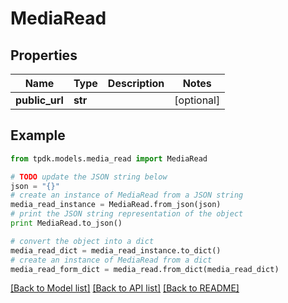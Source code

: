 # MediaRead



## Properties
Name | Type | Description | Notes
------------ | ------------- | ------------- | -------------
**public_url** | **str** |  | [optional] 

## Example

```python
from tpdk.models.media_read import MediaRead

# TODO update the JSON string below
json = "{}"
# create an instance of MediaRead from a JSON string
media_read_instance = MediaRead.from_json(json)
# print the JSON string representation of the object
print MediaRead.to_json()

# convert the object into a dict
media_read_dict = media_read_instance.to_dict()
# create an instance of MediaRead from a dict
media_read_form_dict = media_read.from_dict(media_read_dict)
```
[[Back to Model list]](../README.md#documentation-for-models) [[Back to API list]](../README.md#documentation-for-api-endpoints) [[Back to README]](../README.md)


